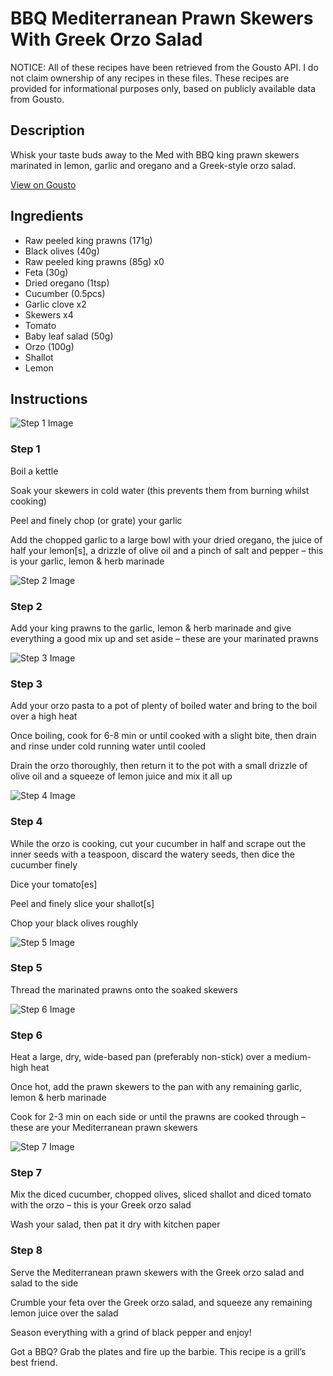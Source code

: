 # BBQ Mediterranean Prawn Skewers With Greek Orzo Salad

NOTICE: All of these recipes have been retrieved from the Gousto API. I do not claim ownership of any recipes in these files. These recipes are provided for informational purposes only, based on publicly available data from Gousto.

## Description

Whisk your taste buds away to the Med with BBQ king prawn skewers marinated in lemon, garlic and oregano and a Greek-style orzo salad.

[View on Gousto](https://www.gousto.co.uk/recipes/cookbook/bbq-mediterranean-prawn-skewers-with-greek-orzo-salad)

## Ingredients

- Raw peeled king prawns (171g)
- Black olives (40g)
- Raw peeled king prawns (85g) x0
- Feta (30g)
- Dried oregano (1tsp)
- Cucumber (0.5pcs)
- Garlic clove x2
- Skewers x4
- Tomato
- Baby leaf salad (50g)
- Orzo (100g)
- Shallot
- Lemon

## Instructions

![Step 1 Image](https://production-media.gousto.co.uk/cms/recipe-step-image/step-1-1626262346542-x200.jpg)

### Step 1

Boil a kettle

Soak your skewers in cold water (this prevents them from burning whilst cooking)

Peel and finely chop (or grate) your garlic

Add the chopped garlic to a large bowl with your dried oregano, the juice of half your lemon[s], a drizzle of olive oil and a pinch of salt and pepper – this is your garlic, lemon & herb marinade

![Step 2 Image](https://production-media.gousto.co.uk/cms/recipe-step-image/step-2-1626262735586-x200.jpg)

### Step 2

Add your king prawns to the garlic, lemon & herb marinade and give everything a good mix up and set aside – these are your marinated prawns

![Step 3 Image](https://production-media.gousto.co.uk/cms/recipe-step-image/step-3-1626262745775-x200.jpg)

### Step 3

Add your orzo pasta to a pot of plenty of boiled water and bring to the boil over a high heat

Once boiling, cook for 6-8 min or until cooked with a slight bite, then drain and rinse under cold running water until cooled

Drain the orzo thoroughly, then return it to the pot with a small drizzle of olive oil and a squeeze of<span class="text-danger"> </span>lemon juice and mix it all up

![Step 4 Image](https://production-media.gousto.co.uk/cms/recipe-step-image/step-4-1626262763784-x200.jpg)

### Step 4

While the orzo is cooking, cut your cucumber in half and scrape out the inner seeds with a teaspoon, discard the watery seeds, then dice the cucumber finely

Dice your tomato[es] 

Peel and finely slice your shallot[s]

Chop your black olives roughly

![Step 5 Image](https://production-media.gousto.co.uk/cms/recipe-step-image/step-5-1626262792336-x200.jpg)

### Step 5

Thread the marinated prawns onto the soaked skewers

![Step 6 Image](https://production-media.gousto.co.uk/cms/recipe-step-image/step-6-1626262803741-x200.jpg)

### Step 6

Heat a large, dry, wide-based pan (preferably non-stick) over a medium-high heat

Once hot, add the prawn skewers to the pan with any remaining garlic, lemon & herb marinade

Cook for 2-3 min on each side or until the prawns are cooked through – these are your Mediterranean prawn skewers

![Step 7 Image](https://production-media.gousto.co.uk/cms/recipe-step-image/step-7-1626262940777-x200.jpg)

### Step 7

Mix the diced cucumber, chopped olives, sliced shallot and diced tomato with the orzo – this is your Greek orzo salad

Wash your salad, then pat it dry with kitchen paper

### Step 8

Serve the Mediterranean prawn skewers with the Greek orzo salad and salad to the side

Crumble your feta over the Greek orzo salad, and squeeze any remaining lemon juice over the salad

Season everything with a grind of black pepper and enjoy!

<span class="text-danger">Got a BBQ? Grab the plates and fire up the barbie. This recipe is a grill’s best friend.</span>

